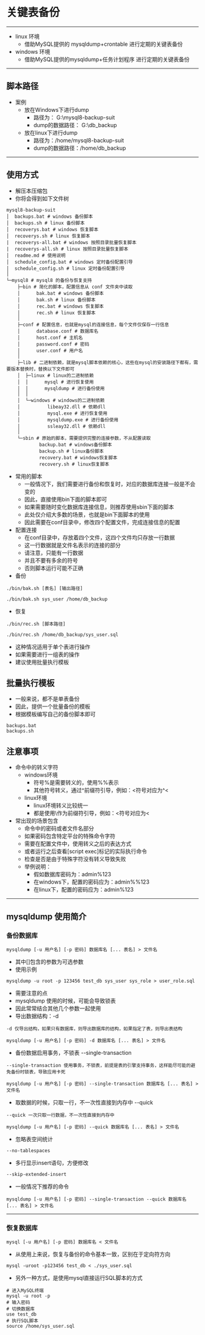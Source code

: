 # 关键表备份
---
- linux 环境 
    - 借助MySQL提供的 mysqldump+crontable 进行定期的关键表备份
- windows 环境
    - 借助MySQL提供的mysqldump+任务计划程序 进行定期的关键表备份

---
## 脚本路径
- 案例
    - 放在Windows下进行dump
        - 路径为： G:\mysql8-backup-suit
        - dump的数据路径： G:\db_backup
    - 放在linux下进行dump
        - 路径为：/home/mysql8-backup-suit
        - dump的数据路径：/home/db_backup

---
## 使用方式
- 解压本压缩包
- 你将会得到如下文件树
```shell script
mysql8-backup-suit
│  backups.bat # windows 备份脚本
│  backups.sh # linux 备份脚本
│  recoverys.bat # windows 恢复脚本
│  recoverys.sh # linux 恢复脚本
|  recoverys-all.bat # windows 按照目录批量恢复脚本
|  recoverys-all.sh # linux 按照目录批量恢复脚本
│  readme.md # 使用说明
│  schedule_config.bat # windows 定时备份配置引导
│  schedule_config.sh # linux 定时备份配置引导
│
└─mysql8 # mysql8 的备份与恢复支持
    ├─bin # 简化的脚本，配置信息从 conf 文件夹中读取
    │      bak.bat # windows 备份脚本
    │      bak.sh # linux 备份脚本
    │      rec.bat # windows 恢复脚本
    │      rec.sh # linux 恢复脚本
    │
    ├─conf # 配置信息，也就是mysql的连接信息，每个文件仅保存一行信息
    │      database.conf # 数据库名
    │      host.conf # 主机名
    │      password.conf # 密码
    │      user.conf # 用户名
    │
    ├─lib # 二进制依赖，就是mysql脚本依赖的核心，这些在mysql的安装路径下都有，需要版本替换时，替换以下文件即可
    │  ├─linux # linux的二进制依赖
    │  │      mysql # 进行恢复使用
    │  │      mysqldump # 进行备份使用
    │  │
    │  └─windows # windows的二进制依赖
    │          libeay32.dll # 依赖dll
    │          mysql.exe # 进行恢复使用
    │          mysqldump.exe # 进行备份使用
    │          ssleay32.dll # 依赖dll
    │
    └─sbin # 原始的脚本，需要提供完整的连接参数，不从配置读取
            backup.bat # windows备份脚本
            backup.sh # linux备份脚本
            recovery.bat # windows恢复脚本
            recovery.sh # linux恢复脚本
```
- 常用的脚本
    - 一般情况下，我们需要进行备份和恢复时，对应的数据库连接一般是不会变的
    - 因此，直接使用bin下面的脚本即可
    - 如果需要随时变化数据库连接信息，则推荐使用sbin下面的脚本
    - 此处仅介绍大多数的场景，也就是bin下面脚本的使用
    - 因此需要在conf目录中，修改四个配置文件，完成连接信息的配置
- 配置连接
    - 在conf目录中，存放着四个文件，这四个文件均只存放一行数据
    - 这一行数据就是文件名表示的连接的部分
    - 请注意，只能有一行数据
    - 并且不要有多余的符号
    - 否则脚本运行可能不正确
- 备份
```shell script
./bin/bak.sh [表名] [输出路径]
```
```shell script
./bin/bak.sh sys_user /home/db_backup
```
- 恢复
```shell script
./bin/rec.sh [脚本路径]
```
```shell script
./bin/rec.sh /home/db_backup/sys_user.sql
```
- 这种情况适用于单个表进行操作
- 如果需要进行一组表的操作
- 建议使用批量执行模板

## 批量执行模板
- 一般来说，都不是单表备份
- 因此，提供一个批量备份的模板
- 根据模板编写自己的备份脚本即可
```shell script
backups.bat
backups.sh
```

## 注意事项
- 命令中的转义字符
    - windows环境
        - 符号%是需要转义的，使用%%表示
        - 其他符号转义，通过^前缀符引导，例如：<符号对应为^<
    - linux环境
        - linux环境转义比较统一
        - 都是使用\作为前缀符引导，例如：<符号对应为\<
- 常出现的场景包含
    - 命令中的密码或者文件名部分
    - 如果密码包含特定平台的特殊命令字符
    - 需要在配置文件中，使用转义之后的表达方式
    - 或者运行之后查看[script exec]标记的实际执行命令
    - 检查是否是由于特殊字符没有转义导致失败
    - 举例说明：
        - 假如数据库密码为：admin%123
        - 在windows下，配置的密码应为：admin%%123
        - 在linux下，配置的密码应为：admin%123

---
## mysqldump 使用简介
### 备份数据库
```shell script
mysqldump [-u 用户名] [-p 密码] 数据库名 [... 表名] > 文件名
```
- 其中[]包含的参数为可选参数
- 使用示例
```shell script
mysqldump -u root -p 123456 test_db sys_user sys_role > user_role.sql
```
- 需要注意的点
- mysqldump 使用的时候，可能会导致锁表
- 因此常常结合其他几个参数一起使用
- 导出数据结构：-d
```shell script
-d 仅导出结构，如果只有数据库，则导出数据库的结构，如果指定了表，则导出表结构
```
```shell script
mysqldump [-u 用户名] [-p 密码] -d 数据库名 [... 表名] > 文件名
```
- 备份数据启用事务，不锁表 --single-transaction
```shell script
--single-transaction 使用事务，不锁表，前提是表的引擎支持事务，这样能尽可能的避免备份时锁表，导致应用卡死
```
```shell script
mysqldump [-u 用户名] [-p 密码] --single-transaction 数据库名 [... 表名] > 文件名
```
- 取数据的时候，只取一行，不一次性直接到内存中 --quick
```shell script
--quick 一次只取一行数据，不一次性直接到内存中
```
```shell script
mysqldump [-u 用户名] [-p 密码] --quick 数据库名 [... 表名] > 文件名
```
- 忽略表空间统计
```shell script
--no-tablespaces
```
- 多行显示insert语句，方便修改
```shell script
--skip-extended-insert
```
- 一般情况下推荐的命令
```shell script
mysqldump [-u 用户名] [-p 密码] --single-transaction --quick 数据库名 [... 表名] > 文件名
```

---
### 恢复数据库
```shell script
mysql [-u 用户名] [-p 密码] 数据库名 < 文件名
```
- 从使用上来说，恢复与备份的命令基本一致，区别在于定向符方向
```shell script
mysql -uroot -p123456 test_db < ./sys_user.sql
```
- 另外一种方式，是使用mysql直接运行SQL脚本的方式
```shell script
# 进入MySQL终端
mysql -u root -p 
# 输入密码
# 切换数据库
use test_db
# 执行SQL脚本
source /home/sys_user.sql
```
